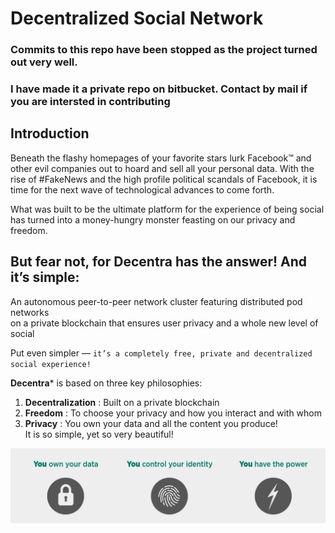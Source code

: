 # Decentralized Social Network

### Commits to this repo have been stopped as the project turned out very well. 
### I have made it a private repo on bitbucket. Contact by mail if you are intersted in contributing

## Introduction
Beneath the flashy homepages of your favorite stars lurk Facebook™ and other evil companies out to hoard and sell all your personal data. With the rise of #FakeNews and the high profile political scandals of Facebook, it is time for the next wave of technological advances to come forth.  

What was built to be the ultimate platform for the experience of being social has turned into a money-hungry monster feasting on our privacy and freedom.

## But fear not, for **Decentra** has the answer! And it’s simple:  

An autonomous peer-to-peer network cluster featuring distributed pod networks  
on a private blockchain that ensures user privacy and a whole new level of social

Put even simpler — `it’s a completely free, private and decentralized social experience!`

**Decentra*** is based on three key philosophies:
1. **Decentralization** : Built on a private blockchain
2. **Freedom** : To choose your privacy and how you interact and with whom
3. **Privacy** : You own your data and all the content you produce!  
It is so simple, yet so very beautiful! 

![ALT-Text](Resources/Foundation.png)
